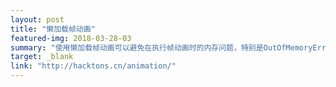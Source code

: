 ```yaml
---
layout: post
title: "懒加载帧动画"
featured-img: 2018-03-28-03
summary: "使用懒加载帧动画可以避免在执行帧动画时的内存问题，特别是OutOfMemoryError。他的实现原理在于异步加载图片， 并且支持全局图片缓存。我们都知道原生的Android帧动画在加载序列帧时，是一次性将所有序列帧的图片编码到内存当中的，所以执行帧数较多的动画时很容易 发生内存不足，抛出OutOfMemoryError。"
target: _blank
link: "http://hacktons.cn/animation/"
---
```


